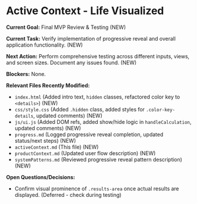 # Active Context - Life Visualized

**Current Goal:** Final MVP Review & Testing (NEW)

**Current Task:** Verify implementation of progressive reveal and overall application functionality. (NEW)

**Next Action:** Perform comprehensive testing across different inputs, views, and screen sizes. Document any issues found. (NEW)

**Blockers:** None.

**Relevant Files Recently Modified:**

*   `index.html` (Added intro text, `hidden` classes, refactored color key to `<details>`) (NEW)
*   `css/style.css` (Added `.hidden` class, added styles for `.color-key-details`, updated comments) (NEW)
*   `js/ui.js` (Added DOM refs, added show/hide logic in `handleCalculation`, updated comments) (NEW)
*   `progress.md` (Logged progressive reveal completion, updated status/next steps) (NEW)
*   `activeContext.md` (This file) (NEW)
*   `productContext.md` (Updated user flow description) (NEW)
*   `systemPatterns.md` (Reviewed progressive reveal pattern description) (NEW)

**Open Questions/Decisions:**

*   Confirm visual prominence of `.results-area` once actual results are displayed. (Deferred - check during testing)
